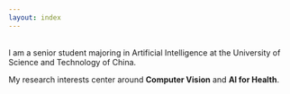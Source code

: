 ```yaml
---
layout: index
---
```

<br>
I am a senior student majoring in Artificial Intelligence at the University of Science and Technology of China.

My research interests center around **Computer Vision** and **AI for Health**. 
<br>
